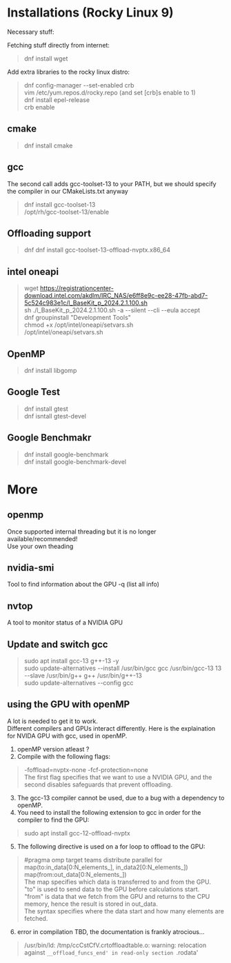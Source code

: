 # Installations (Rocky Linux 9)
Necessary stuff: <br>

Fetching stuff directly from internet: <br>
> dnf install wget <br>

Add extra libraries to the rocky linux distro: <br>
> dnf config-manager --set-enabled crb <br>
> vim /etc/yum.repos.d/rocky.repo (and set [crb]s enable to 1) <br>
> dnf install epel-release <br>
> crb enable <br>

## cmake
> dnf install cmake

## gcc
The second call adds gcc-toolset-13 to your PATH, but we should specify the compiler in our CMakeLists.txt anyway <br>
> dnf install gcc-toolset-13 <br>
> /opt/rh/gcc-toolset-13/enable <br>

## Offloading support
> dnf dnf install gcc-toolset-13-offload-nvptx.x86_64 <br>

## intel oneapi
> wget https://registrationcenter-download.intel.com/akdlm/IRC_NAS/e6ff8e9c-ee28-47fb-abd7-5c524c983e1c/l_BaseKit_p_2024.2.1.100.sh <br>
> sh ./l_BaseKit_p_2024.2.1.100.sh -a --silent --cli --eula accept <br> 
> dnf groupinstall "Development Tools" <br>
> chmod +x /opt/intel/oneapi/setvars.sh <br>
> /opt/intel/oneapi/setvars.sh <br>

## OpenMP
> dnf install libgomp <br>

## Google Test
> dnf install gtest <br>
> dnf isntall gtest-devel <br>

## Google Benchmakr
> dnf install google-benchmark <br>
> dnf install google-benchmark-devel <br>

# More

## openmp
Once supported internal threading but it is no longer available/recommended! <br>
Use your own theading <bt>

## nvidia-smi
Tool to find information about the GPU
-q (list all info)

## nvtop
A tool to monitor status of a NVIDIA GPU <br>

## Update and switch gcc
> sudo apt install gcc-13 g++-13 -y <br>
> sudo update-alternatives --install /usr/bin/gcc gcc /usr/bin/gcc-13 13 --slave /usr/bin/g++ g++ /usr/bin/g++-13 <br>
> sudo update-alternatives --config gcc <br>

## using the GPU with openMP
A lot is needed to get it to work. <br>
Different compilers and GPUs interact differently. Here is the explaination for NVIDA GPU with gcc, used in openMP.  <br>

1. openMP version atleast ? <br>
2. Compile with the following flags: <br>
> -foffload=nvptx-none -fcf-protection=none <br>
The first flag specifies that we want to use a NVIDIA GPU, and the second disables safeguards that prevent offloading. <br>
3. The gcc-13 compiler cannot be used, due to a bug with a dependency to openMP. <br>
4. You need to install the following extension to gcc in order for the compiler to find the GPU: <br>
> sudo apt install gcc-12-offload-nvptx <br>
5. The following directive is used on a for loop to offload to the GPU: <br>
> #pragma omp target teams distribute parallel for map(to:in_data[0:N_elements_], in_data2[0:N_elements_]) map(from:out_data[0:N_elements_]) <br>
The map specifies which data is transferred to and from the GPU. <br>
"to" is used to send data to the GPU before calculations start. <br>
"from" is data that we fetch from the GPU and returns to the CPU memory, hence the result is stored in out_data. <br>
The syntax specifies where the data start and how many elements are fetched. <br>
6. error in compilation TBD, the documentation is frankly atrocious... <br>
> /usr/bin/ld: /tmp/ccCstCfV.crtoffloadtable.o: warning: relocation against `__offload_funcs_end' in read-only section `.rodata' <br>